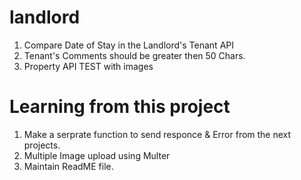 # landlord
1. Compare Date of Stay in the Landlord's Tenant API
2. Tenant's Comments should be greater then 50 Chars.
3. Property API TEST with images 

# Learning from this project
1. Make a serprate function to send responce & Error from the next projects.
2. Multiple Image upload using Multer
3. Maintain ReadME file. 

